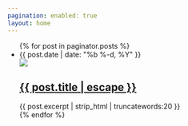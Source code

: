 ```yaml
---
pagination: enabled: true
layout: home
---
```



<div class="home"> 
    <ul class="post-list">
        {% for post in paginator.posts %}
        <li class="post-item">
            <span class="post-meta">{{ post.date | date: "%b %-d, %Y" }}</span>
            <div class="post-image">
                <img class="post-image" src="{{ post.image }} " />
            </div>
            <h2 class="post-item-title">
          <a class="post-link" href="{{ post.url | relative_url }}">{{ post.title | escape }}</a>
        </h2>
            <div class="post-abstract">{{ post.excerpt | strip_html | truncatewords:20 }}</div>
        </li>{% endfor %}
    </ul>
</div>
